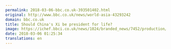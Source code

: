 ```yaml
---
permalink: 2018-03-06-bbc.co.uk-393501402.html
original: http://www.bbc.co.uk/news/world-asia-43293242
domain: bbc.co.uk
title: Should China's Xi be president for life?
image: https://ichef.bbci.co.uk/news/1024/branded_news/7452/production/_100287792_hi045325555.jpg
date: 2018-03-06 01:25:34
translations: en
---
```


